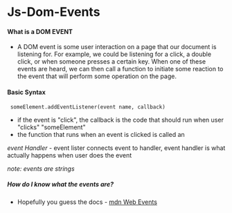 # Js-Dom-Events

#### What is a DOM EVENT

- A DOM event is some user interaction on a page that our document is listening for.  For example, we could be listening for a click, a double click, or when someone presses a certain key.  When one of these events are heard, we can then call a function to initiate some reaction to the event that will perform some operation on the page. 


#### Basic Syntax

``` someElement.addEventListener(event name, callback)```

- if the event is "click", the callback is the code that should run when user "clicks" "someElement"
-  the function that runs when an event is clicked is called an 

*event Handler* - event lister connects event to handler, event handler is what actually happens when user does the event

*note: events are strings*

##### How do I know what the events are? 

- Hopefully you guess the docs - [mdn Web Events](https://developer.mozilla.org/en-US/docs/Web/Events)


